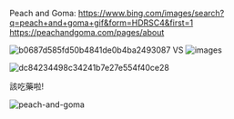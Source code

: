 Peach and Goma:
https://www.bing.com/images/search?q=peach+and+goma+gif&form=HDRSC4&first=1
https://peachandgoma.com/pages/about


![b0687d585fd50b4841de0b4ba2493087](https://github.com/ewdlop/ewdlop/assets/25368970/5c25a932-5dbe-4e59-93d1-44d33c082aae)
VS
![images](https://github.com/ewdlop/ewdlop/assets/25368970/2accd32e-8cfa-4351-8e8d-257e4e3b2ec5)


![dc84234498c34241b7e27e554f40ce28](https://github.com/ewdlop/ewdlop/assets/25368970/f0b988b2-96dd-45c2-beb9-82012a16ab22)

該吃藥啦!

![peach-and-goma](https://github.com/ewdlop/ewdlop/assets/25368970/3afe1ba9-56b9-4efe-a48e-331f47c101c9)
